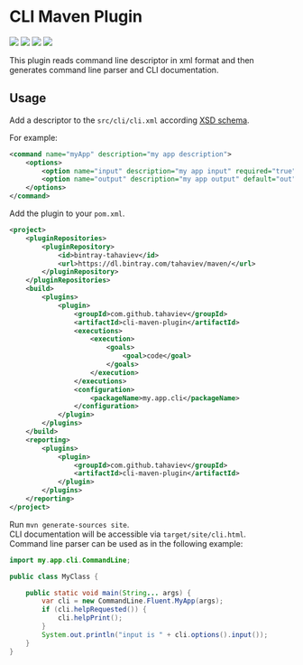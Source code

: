# CLI Maven Plugin
[![](https://github.com/tahaviev/cli-maven-plugin/workflows/ci/badge.svg)](https://github.com/tahaviev/cli-maven-plugin/actions)
[![](https://api.bintray.com/packages/tahaviev/maven/cli-maven-plugin/images/download.svg)](https://bintray.com/tahaviev/maven/cli-maven-plugin/_latestVersion)
[![](https://img.shields.io/github/tag/tahaviev/cli-maven-plugin.svg?label=docs)](https://tahaviev.github.io/cli-maven-plugin/plugin-info.html)
[![](https://img.shields.io/github/tag/tahaviev/cli-maven-plugin.svg?label=changelog)](https://tahaviev.github.io/cli-maven-plugin/github-report.html)

This plugin reads command line descriptor in xml format and then generates 
command line parser and CLI documentation.

## Usage

Add a descriptor to the `src/cli/cli.xml` according 
[XSD schema](https://github.com/tahaviev/cli-maven-plugin/blob/master/src/main/resources/cli.xsd).  

For example:
```xml
<command name="myApp" description="my app description">
    <options>
        <option name="input" description="my app input" required="true" short="i" type="string"/>
        <option name="output" description="my app output" default="out" short="o" type="string"/>
    </options>
</command>
```

Add the plugin to your `pom.xml`.  

```xml
<project>
    <pluginRepositories>
        <pluginRepository>
            <id>bintray-tahaviev</id>
            <url>https://dl.bintray.com/tahaviev/maven/</url>
        </pluginRepository>
    </pluginRepositories>
    <build>
        <plugins>
            <plugin>
                <groupId>com.github.tahaviev</groupId>
                <artifactId>cli-maven-plugin</artifactId>
                <executions>
                    <execution>
                        <goals>
                            <goal>code</goal>
                        </goals>
                    </execution>
                </executions>
                <configuration>
                    <packageName>my.app.cli</packageName>
                </configuration>
            </plugin>
        </plugins>    
    </build>
    <reporting>
        <plugins>
            <plugin>
                <groupId>com.github.tahaviev</groupId>
                <artifactId>cli-maven-plugin</artifactId>
            </plugin>
        </plugins>
    </reporting>
</project>
```
Run `mvn generate-sources site`.  
CLI documentation will be accessible via `target/site/cli.html`.  
Command line parser can be used as in the following example:  
```java
import my.app.cli.CommandLine;

public class MyClass {

    public static void main(String... args) {
        var cli = new CommandLine.Fluent.MyApp(args);
        if (cli.helpRequested()) {
            cli.helpPrint();
        }
        System.out.println("input is " + cli.options().input());
    }
}
```
